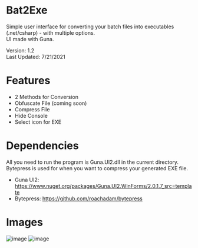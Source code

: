 # Bat2Exe
Simple user interface for converting your batch files into executables (.net/csharp) - with multiple options.                                                                          
UI made with Guna.                                                                                                                                  

Version: 1.2                                                                                                                                                    
Last Updated: 7/21/2021

# Features
+ 2 Methods for Conversion
+ Obfuscate File (coming soon)
+ Compress File
+ Hide Console
+ Select icon for EXE

# Dependencies
All you need to run the program is Guna.UI2.dll in the current directory.                                                                                     
Bytepress is used for when you want to compress your generated EXE file.
+ Guna UI2: https://www.nuget.org/packages/Guna.UI2.WinForms/2.0.1.7_src=template                                                                               
+ Bytepress: https://github.com/roachadam/bytepress

# Images
![image](https://user-images.githubusercontent.com/75084509/126585025-52e03a42-a4ea-4cc5-a206-7f12faddfda4.png)
![image](https://user-images.githubusercontent.com/75084509/125828959-2339436b-99ab-43c4-91a0-0d629b1a74b5.png)
